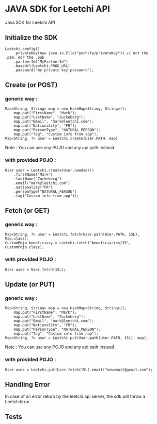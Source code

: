 # JAVA SDK for Leetchi API

Java SDK for Leetchi API

## Initialize the SDK

    Leetchi.config()
        .privateKey(new java.io.File("path/to/privateKey")) // not the .pem, nor the .pub
        .partnerId("MyPartnerId")
        .baseUrl(Leetchi.PROD_URL)
        .password("my private key password");


## Create (or POST)

### generic way :

    Map<String, String> map = new HashMap<String, String>();
        map.put("FirstName", "Mark");
        map.put("LastName", "Zuckeberg");
        map.put("Email", "mark@leetchi.com");
        map.put("Nationality", "FR");
        map.put("PersonType", "NATURAL_PERSON");
        map.put("Tag", "Custom info from app");
    Map<String, ?> user = Leetchi.create(User.PATH, map)

Note : You can use any POJO and any api path instead

### with provided POJO :

    User user = Leetchi.create(User.newUser()
        .firstName("Mark")
        .lastName("Zuckeberg")
        .email("mark@leetchi.com")
        .nationality("FR")
        .personType("NATURAL_PERSON")
        .tag("Custom info from app"));

## Fetch (or GET)

### generic way :

    Map<String, ?> user = Leetchi.fetch(User.path(User.PATH, 15L), Map.class);
    CustomPojo beneficiary = Leetchi.fetch("beneficiaries/15", CustomPojo.class);

### with provided POJO :

    User user = User.fetch(15L);

## Update (or PUT)

### generic way :

    Map<String, String> map = new HashMap<String, String>();
        map.put("FirstName", "Mark");
        map.put("LastName", "Zuckeberg");
        map.put("Email", "mark@leetchi.com");
        map.put("Nationality", "FR");
        map.put("PersonType", "NATURAL_PERSON");
        map.put("Tag", "Custom info from app");
    Map<String, ?> user = Leetchi.put(User.path(User.PATH, 15L), map);

Note : You can use any POJO and any api path instead

### with provided POJO :

    User user = Leetchi.put(User.fetch(15L).email("newemail@gmail.com");



## Handling Error

In case of an error return by the leetchi api server, the sdk will throw a LeetchiError


## Tests


